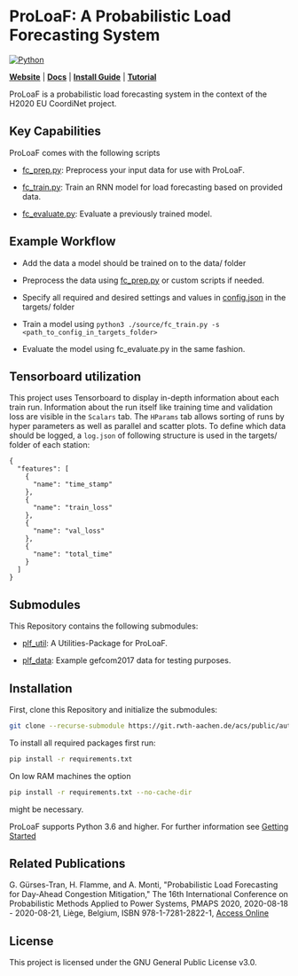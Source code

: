 # ProLoaF: A Probabilistic Load Forecasting System

[![Python](https://img.shields.io/badge/python-3.6%20%7C%203.7%20%7C%203.8-blue)](https://www.python.org)

[**Website**](https://git.rwth-aachen.de/acs/public/automation/plf/plf-training)
| [**Docs**](https://acs.pages.rwth-aachen.de/public/automation/plf/plf-docs/)
| [**Install Guide**](https://acs.pages.rwth-aachen.de/public/automation/plf/plf-docs/docs/getting-started/)
| [**Tutorial**](https://acs.pages.rwth-aachen.de/public/automation/plf/plf-docs/docs/tutorials/)

ProLoaF is a probabilistic load forecasting system in the context of the H2020 EU CoordiNet project.




## Key Capabilities

ProLoaF comes with the following scripts

- [fc_prep.py](https://acs.pages.rwth-aachen.de/public/automation/plf/plf-docs/docs/files-and-scripts/fc_prep/): Preprocess your input data for use with ProLoaF.

- [fc_train.py](https://acs.pages.rwth-aachen.de/public/automation/plf/plf-docs/docs/files-and-scripts/fc_train/): Train an RNN model for load forecasting based on provided data.

- [fc_evaluate.py](https://acs.pages.rwth-aachen.de/public/automation/plf/plf-docs/docs/files-and-scripts/fc_evaluate/): Evaluate a previously trained model.

  


## Example Workflow

* Add the data a model should be trained on to the data/ folder

* Preprocess the data using [fc_prep.py](https://acs.pages.rwth-aachen.de/public/automation/plf/plf-docs/docs/files-and-scripts/fc_prep/) or custom scripts if needed.

* Specify all required and desired settings and values in [config.json](https://acs.pages.rwth-aachen.de/public/automation/plf/plf-docs/docs/files-and-scripts/config/) in the targets/ folder

* Train a model using `python3 ./source/fc_train.py -s <path_to_config_in_targets_folder>`

* Evaluate the model using fc_evaluate.py in the same fashion.

  


## Tensorboard utilization

This project uses Tensorboard to display in-depth information about each train run. Information about the run itself like training time and validation
loss are visible in the `Scalars` tab. The `HParams` tab allows sorting of runs by hyper parameters as well as parallel and scatter plots. To define which
data should be logged, a `log.json` of following structure is used in the targets/ folder of each station:

```
{
  "features": [
    {
      "name": "time_stamp"
    },
    {
      "name": "train_loss"
    },
    {
      "name": "val_loss"
    },
    {
      "name": "total_time"
    }
  ]
}
```



## Submodules

This Repository contains the following submodules:
* [plf_util](https://git.rwth-aachen.de/acs/public/automation/plf/plf-util): A Utilities-Package for ProLoaF.

* [plf_data](https://git.rwth-aachen.de/acs/public/automation/plf/plf-data): Example gefcom2017 data for testing purposes.

  

## Installation

First, clone this Repository and initialize the submodules:
```bash
git clone --recurse-submodule https://git.rwth-aachen.de/acs/public/automation/plf/plf-training.git
```
To install all required packages first run:
```bash
pip install -r requirements.txt
```

On low RAM machines the option
```bash
pip install -r requirements.txt --no-cache-dir
```
might be necessary.

ProLoaF supports Python 3.6 and higher. For further information see [Getting Started](https://acs.pages.rwth-aachen.de/public/automation/plf/plf-docs/docs/getting-started/)

## Related Publications
G. Gürses-Tran, H. Flamme, and A. Monti, "Probabilistic Load Forecasting for Day-Ahead Congestion Mitigation," The 16th International Conference on Probabilistic Methods Applied to Power Systems, PMAPS 2020, 2020-08-18 - 2020-08-21, Liège, Belgium, ISBN 978-1-7281-2822-1, [Access Online](http://aimontefiore.org/PMAPS2020/openconf/modules/request.php?module=oc_proceedings&action=view.php&id=92&type=3&a=Accept)





## License
This project is licensed under the GNU General Public License v3.0.
